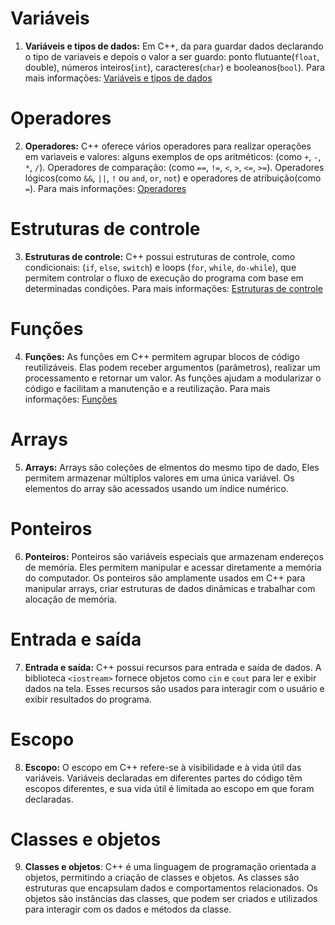 # Variáveis
1. **Variáveis e tipos de dados:** Em C++, da para guardar dados declarando
o tipo de variaveis e depois o valor a ser guardo:
ponto flutuante(`float`, double), números inteiros(`int`),
caracteres(`char`) e booleanos(`bool`).
Para mais informações: [Variáveis e tipos de dados](variaveis.md)

# Operadores
2. **Operadores:** C++ oferece vários operadores para realizar operações em
variaveis e valores: alguns exemplos de ops aritméticos: (como `+`, `-`, `*`, `/`).
Operadores de comparação: (como `==`, `!=`, `<`, `>`, `<=`, `>=`).
Operadores lógicos(como `&&`, `||`, `!` ou `and`, `or`, `not`) e operadores de atribuição(como `=`).
Para mais informações: [Operadores](operadores.md)

# Estruturas de controle
3. **Estruturas de controle:** C++ possui estruturas de controle, como condicionais:
(`if`, `else`, `switch`) e loops (`for`, `while`, `do-while`), que permitem controlar o fluxo de
execução do programa com base em determinadas condições.
Para mais informações: [Estruturas de controle](estruturasControle.md)

# Funções
4. **Funções:** As funções em C++ permitem agrupar blocos de código reutilizáveis.
Elas podem receber argumentos (parâmetros), realizar um processamento e retornar um valor.
As funções ajudam a modularizar o código e facilitam a manutenção e a reutilização.
Para mais informações: [Funções](funcoes.md)

# Arrays
5. **Arrays:** Arrays são coleções de elmentos do mesmo tipo de dado, Eles permitem armazenar
múltiplos valores em uma única variável.
Os elementos do array são acessados usando um índice numérico.

# Ponteiros
6. **Ponteiros:** Ponteiros são variáveis especiais que armazenam endereços de memória. Eles
permitem manipular e acessar diretamente a memória do computador. Os ponteiros são amplamente
usados em C++ para manipular arrays, criar estruturas de dados dinâmicas e trabalhar com alocação de
memória.

# Entrada e saída
7. **Entrada e saída:** C++ possui recursos para entrada e saída de dados. A biblioteca `<iostream>` fornece
objetos como `cin` e `cout` para ler e exibir dados na tela. Esses recursos são usados para interagir
com o usuário e exibir resultados do programa.

# Escopo
8. **Escopo:** O escopo em C++ refere-se à visibilidade e à vida útil das variáveis. Variáveis declaradas
em diferentes partes do código têm escopos diferentes, e sua vida útil é limitada ao escopo em que
foram declaradas.

# Classes e objetos
9. **Classes e objetos**: C++ é uma linguagem de programação orientada a objetos, permitindo a criação
de classes e objetos. As classes são estruturas que encapsulam dados e comportamentos relacionados. Os
objetos são instâncias das classes, que podem ser criados e utilizados para interagir com os dados e
métodos da classe.
